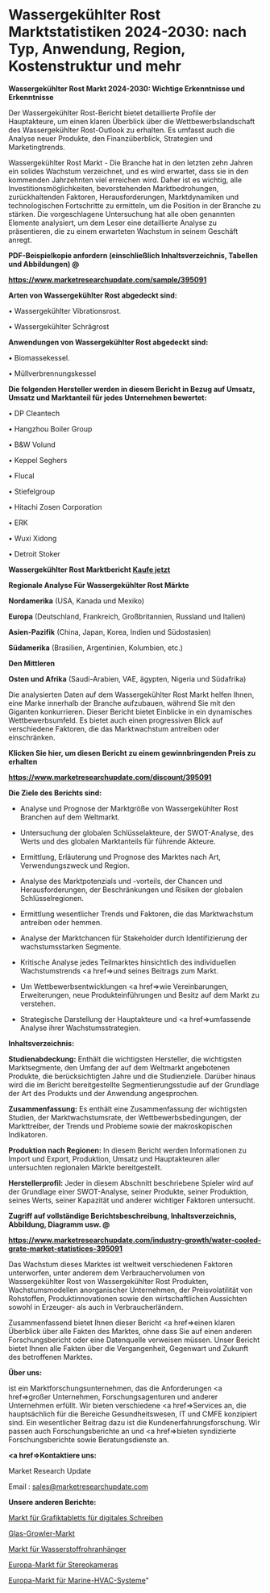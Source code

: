 # Wassergekühlter Rost Marktstatistiken 2024-2030: nach Typ, Anwendung, Region, Kostenstruktur und mehr

<strong>Wassergekühlter Rost Markt 2024-2030: Wichtige Erkenntnisse und Erkenntnisse</strong>

Der Wassergekühlter Rost-Bericht bietet detaillierte Profile der Hauptakteure, um einen klaren Überblick über die Wettbewerbslandschaft des Wassergekühlter Rost-Outlook zu erhalten. Es umfasst auch die Analyse neuer Produkte, den Finanzüberblick, Strategien und Marketingtrends.

Wassergekühlter Rost Markt - Die Branche hat in den letzten zehn Jahren ein solides Wachstum verzeichnet, und es wird erwartet, dass sie in den kommenden Jahrzehnten viel erreichen wird. Daher ist es wichtig, alle Investitionsmöglichkeiten, bevorstehenden Marktbedrohungen, zurückhaltenden Faktoren, Herausforderungen, Marktdynamiken und technologischen Fortschritte zu ermitteln, um die Position in der Branche zu stärken. Die vorgeschlagene Untersuchung hat alle oben genannten Elemente analysiert, um dem Leser eine detaillierte Analyse zu präsentieren, die zu einem erwarteten Wachstum in seinem Geschäft anregt.



<strong><b>PDF-Beispielkopie anfordern (einschließlich Inhaltsverzeichnis, Tabellen und Abbildungen) @ </b></strong>

<strong><a href=https://www.marketresearchupdate.com/sample/395091>

<strong>https://www.marketresearchupdate.com/sample/395091</u></a></strong></strong>



<strong>Arten von Wassergekühlter Rost abgedeckt sind:</strong>

• Wassergekühlter Vibrationsrost.

• Wassergekühlter Schrägrost



<strong>Anwendungen von Wassergekühlter Rost abgedeckt sind:</strong>

• Biomassekessel.

• Müllverbrennungskessel



<strong>Die folgenden Hersteller werden in diesem Bericht in Bezug auf Umsatz, Umsatz und Marktanteil für jedes Unternehmen bewertet:</strong>

• DP Cleantech

• Hangzhou Boiler Group

• B&W Volund

• Keppel Seghers

• Flucal

• Stiefelgroup

• Hitachi Zosen Corporation

• ERK

• Wuxi Xidong

• Detroit Stoker



<strong>Wassergekühlter Rost Marktbericht <a href=https://www.marketresearchupdate.com/buynow/395091>Kaufe jetzt</a></strong>



<strong>Regionale Analyse Für Wassergekühlter Rost Märkte</strong>



<strong>Nordamerika</strong> (USA, Kanada und Mexiko)



<strong>Europa</strong> (Deutschland, Frankreich, Großbritannien, Russland und Italien)



<strong>Asien-Pazifik</strong> (China, Japan, Korea, Indien und Südostasien)



<strong>Südamerika</strong> (Brasilien, Argentinien, Kolumbien, etc.)



<strong>Den Mittleren</strong> 

<strong>Osten und Afrika</strong> (Saudi-Arabien, VAE, ägypten, Nigeria und Südafrika)

Die analysierten Daten auf dem Wassergekühlter Rost Markt helfen Ihnen, eine Marke innerhalb der Branche aufzubauen, während Sie mit den Giganten konkurrieren. Dieser Bericht bietet Einblicke in ein dynamisches Wettbewerbsumfeld. Es bietet auch einen progressiven Blick auf verschiedene Faktoren, die das Marktwachstum antreiben oder einschränken.



<strong>Klicken Sie hier, um diesen Bericht zu einem gewinnbringenden Preis zu erhalten
</strong>

<strong><a href=https://www.marketresearchupdate.com/discount/395091>https://www.marketresearchupdate.com/discount/395091</b></u></strong></a>



<strong>Die Ziele des Berichts sind:</strong>

- Analyse und Prognose der Marktgröße von Wassergekühlter Rost Branchen auf dem Weltmarkt.

- Untersuchung der globalen Schlüsselakteure, der SWOT-Analyse, des Werts und des globalen Marktanteils für führende Akteure.

- Ermittlung, Erläuterung und Prognose des Marktes nach Art, Verwendungszweck und Region.

- Analyse des Marktpotenzials und -vorteils, der Chancen und Herausforderungen, der Beschränkungen und Risiken der globalen Schlüsselregionen.

- Ermittlung wesentlicher Trends und Faktoren, die das Marktwachstum antreiben oder hemmen.

- Analyse der Marktchancen für Stakeholder durch Identifizierung der wachstumsstarken Segmente.

- Kritische Analyse jedes Teilmarktes hinsichtlich des individuellen Wachstumstrends <a href=>und</a> seines Beitrags zum Markt.

- Um Wettbewerbsentwicklungen <a href=>wie</a> Vereinbarungen, Erweiterungen, neue Produkteinführungen und Besitz auf dem Markt zu verstehen.

- Strategische Darstellung der Hauptakteure und <a href=>umfas</a>sende Analyse ihrer Wachstumsstrategien.



<strong>Inhaltsverzeichnis:</strong>



<strong>Studienabdeckung:</strong> Enthält die wichtigsten Hersteller, die wichtigsten Marktsegmente, den Umfang der auf dem Weltmarkt angebotenen Produkte, die berücksichtigten Jahre und die Studienziele. Darüber hinaus wird die im Bericht bereitgestellte Segmentierungsstudie auf der Grundlage der Art des Produkts und der Anwendung angesprochen.



<strong>Zusammenfassung:</strong> Es enthält eine Zusammenfassung der wichtigsten Studien, der Marktwachstumsrate, der Wettbewerbsbedingungen, der Markttreiber, der Trends und Probleme sowie der makroskopischen Indikatoren.



<strong>Produktion nach Regionen:</strong> In diesem Bericht werden Informationen zu Import und Export, Produktion, Umsatz und Hauptakteuren aller untersuchten regionalen Märkte bereitgestellt.



<strong>Herstellerprofil:</strong> Jeder in diesem Abschnitt beschriebene Spieler wird auf der Grundlage einer SWOT-Analyse, seiner Produkte, seiner Produktion, seines Werts, seiner Kapazität und anderer wichtiger Faktoren untersucht.



<strong><b>Zugriff auf vollständige Berichtsbeschreibung, Inhaltsverzeichnis, Abbildung, Diagramm usw. @ </b></strong>

<strong><a href=https://www.marketresearchupdate.com/industry-growth/water-cooled-grate-market-statistices-395091>https://www.marketresearchupdate.com/industry-growth/water-cooled-grate-market-statistices-395091</a></strong>

Das Wachstum dieses Marktes ist weltweit verschiedenen Faktoren unterworfen, unter anderem dem Verbrauchervolumen von Wassergekühlter Rost von Wassergekühlter Rost Produkten, Wachstumsmodellen anorganischer Unternehmen, der Preisvolatilität von Rohstoffen, Produktinnovationen sowie den wirtschaftlichen Aussichten sowohl in Erzeuger- als auch in Verbraucherländern.

Zusammenfassend bietet Ihnen dieser Bericht <a href=>einen</a> klaren Überblick über alle Fakten des Marktes, ohne dass Sie auf einen anderen Forschungsbericht oder eine Datenquelle verweisen müssen. Unser Bericht bietet Ihnen alle Fakten über die Vergangenheit, Gegenwart und Zukunft des betroffenen Marktes.



<strong>Über uns:</strong>

 ist ein Marktforschungsunternehmen, das die Anforderungen <a href=>großer</a> Unternehmen, Forschungsagenturen und anderer Unternehmen erfüllt. Wir bieten verschiedene <a href=>Services</a> an, die hauptsächlich für die Bereiche Gesundheitswesen, IT und CMFE konzipiert sind. Ein wesentlicher Beitrag dazu ist die Kundenerfahrungsforschung. Wir passen auch Forschungsberichte an und <a href=>bieten</a> syndizierte Forschungsberichte sowie Beratungsdienste an.



<strong><a href=>Kontaktiere uns:</a></strong>

Market Research Update

Email : sales@marketresearchupdate.com



<strong>Unsere anderen Berichte:</strong>

<a href=https://www.linkedin.com/pulse/digital-writing-graphics-tablets-market-size-region-outlook>Markt für Grafiktabletts für digitales Schreiben</a>

<a href=https://www.linkedin.com/pulse/glass-growler-market-top-leading-vendors-growlerfresh>Glas-Growler-Markt</a>

<a href=https://www.linkedin.com/pulse/hydrogen-tube-trailers-market-outlooks-2023>Markt für Wasserstoffrohranhänger</a>

<a href=https://www.linkedin.com/pulse/europe-stereo-cameras-market-2023-2030-coverage-overview>Europa-Markt für Stereokameras</a>

<a href=https://www.linkedin.com/pulse/europe-marine-hvac-systems-market-size-scope>Europa-Markt für Marine-HVAC-Systeme</a>"
